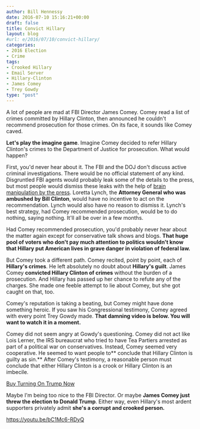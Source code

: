 ```yaml
---
author: Bill Hennessy
date: 2016-07-10 15:16:21+00:00
draft: false
title: Convict Hillary
layout: blog
#url: e/2016/07/10/convict-hillary/
categories:
- 2016 Election
- Crime
tags:
- Crooked Hillary
- Email Server
- Hillary-Clinton
- James Comey
- Trey Gowdy
type: "post"
---
```


A lot of people are mad at FBI Director James Comey. Comey read a list of crimes committed by Hillary Clinton, then announced he couldn't recommend prosecution for those crimes. On its face, it sounds like Comey caved.

**Let's play the imagine game**. Imagine Comey decided to refer Hillary Clinton's crimes to the Department of Justice for prosecution. What would happen?

First, you'd never hear about it. The FBI and the DOJ don't discuss active criminal investigations. There would be no official statement of any kind. Disgruntled FBI agents would probably leak some of the details to the press, but most people would dismiss these leaks with the help of [brain manipulation by the press](https://hennessysview.com/2016/07/06/why-youre-mad-at-trump/). Loretta Lynch, the **Attorney General who was ambushed by Bill Clinton**, would have no incentive to act on the recommendation. Lynch would also have no reason to dismiss it. Lynch's best strategy, had Comey recommended prosecution, would be to do nothing, saying nothing. It'll all be over in a few months.

Had Comey recommended prosecution, you'd probably never hear about the matter again except for conservative talk shows and blogs. **That huge pool of voters who don't pay much attention to politics wouldn't know that Hillary put American lives in grave danger in violation of federal law.**

But Comey took a different path. Comey recited, point by point, each of **Hillary's crimes**. He left absolutely no doubt about **Hillary's guilt**. James Comey **convicted Hillary Clinton of crimes** without the burden of a prosecution. And Hillary has passed up her chance to refute any of the charges. She made one feeble attempt to lie about Comey, but she got caught on that, too.

Comey's reputation is taking a beating, but Comey might have done something heroic. If you saw his Congressional testimony, Comey agreed with every point Trey Gowdy made. **That damning video is below. You will want to watch it in a moment.**

Comey did not seem angry at Gowdy's questioning. Comey did not act like Lois Lerner, the IRS bureaucrat who tried to have Tea Partiers arrested as part of a political war on conservatives. Instead, Comey seemed very cooperative. He seemed to want people to** conclude that Hillary Clinton is guilty as sin.** After Comey's testimony, a reasonable person must conclude that either Hillary Clinton is a crook or Hillary Clinton is an imbecile.



[Buy Turning On Trump Now](https://amzn.to/29wMUq0)



Maybe I'm being too nice to the FBI Director. Or maybe **James Comey just threw the election to Donald Trump**. Either way, even Hillary's most ardent supporters privately admit **she's a corrupt and crooked person.**

https://youtu.be/bC1Mc6-RDyQ
